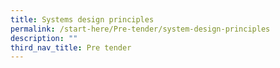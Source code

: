 ```yaml
---
title: Systems design principles
permalink: /start-here/Pre-tender/system-design-principles
description: ""
third_nav_title: Pre tender
---
```

